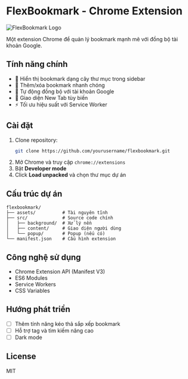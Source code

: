# FlexBookmark - Chrome Extension

![FlexBookmark Logo](assets/icons/icon128.png)

Một extension Chrome để quản lý bookmark mạnh mẽ với đồng bộ tài khoản Google.

## Tính năng chính

- 📁 Hiển thị bookmark dạng cây thư mục trong sidebar
- 🚀 Thêm/xóa bookmark nhanh chóng
- 🔄 Tự động đồng bộ với tài khoản Google
- 🎨 Giao diện New Tab tùy biến
- ⚡ Tối ưu hiệu suất với Service Worker

## Cài đặt

1. Clone repository:
   ```bash
   git clone https://github.com/yourusername/flexbookmark.git
   ```
2. Mở Chrome và truy cập `chrome://extensions`
3. Bật **Developer mode**
4. Click **Load unpacked** và chọn thư mục dự án

## Cấu trúc dự án

```
flexbookmark/
├── assets/          # Tài nguyên tĩnh
├── src/             # Source code chính
│   ├── background/  # Xử lý nền
│   ├── content/     # Giao diện người dùng
│   └── popup/       # Popup (nếu có)
└── manifest.json    # Cấu hình extension
```

## Công nghệ sử dụng

- Chrome Extension API (Manifest V3)
- ES6 Modules
- Service Workers
- CSS Variables

## Hướng phát triển

- [ ] Thêm tính năng kéo thả sắp xếp bookmark
- [ ] Hỗ trợ tag và tìm kiếm nâng cao
- [ ] Dark mode

## License

MIT
